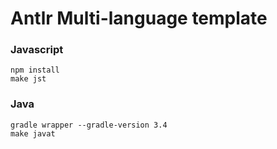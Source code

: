 # Antlr Multi-language template

### Javascript
```
npm install
make jst
```

### Java

```
gradle wrapper --gradle-version 3.4
make javat
```
